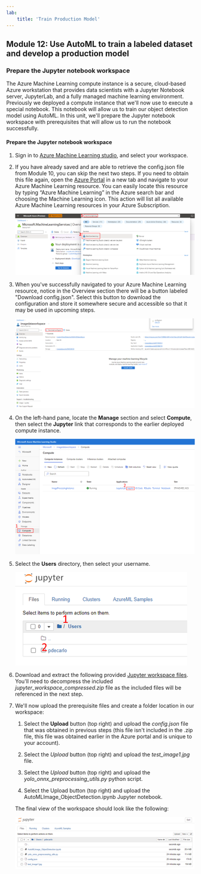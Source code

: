 ```yaml
---
lab:
    title: 'Train Production Model'
---
```

## Module 12: Use AutoML to train a labeled dataset and develop a production model

### Prepare the Jupyter notebook workspace
The Azure Machine Learning compute instance is a secure, cloud-based Azure workstation that provides data scientists with a Jupyter Notebook server, JupyterLab, and a fully managed machine learning environment. Previously we deployed a compute instance that we'll now use to execute a special notebook. This notebook will allow us to train our object detection model using AutoML. In this unit, we'll prepare the Jupyter notebook workspace with prerequisites that will allow us to run the notebook successfully.

#### Prepare the Jupyter notebook workspace
1. Sign in to [Azure Machine Learning studio](https://ml.azure.com/), and select your workspace.

1. If you have already saved and are able to retrieve the config.json file from Module 10, you can skip the next two steps. If you need to obtain this file again, open the [Azure Portal](https://portal.azure.com/) in a new tab and navigate to your Azure Machine Learning resource. You can easily locate this resource by typing “Azure Machine Learning” in the Azure search bar and choosing the Machine Learning icon. This action will list all available Azure Machine Learning resources in your Azure Subscription.

    ![Find Resource](../images/12/2-find-resource.png)

1. When you've successfully navigated to your Azure Machine Learning resource, notice in the Overview section there will be a button labeled "Download config.json". Select this button to download the configuration and store it somewhere secure and accessible so that it may be used in upcoming steps.

    ![Download Config](../images/12/2-download-config.png)

1. On the left-hand pane, locate the **Manage** section and select **Compute**, then select the **Jupyter** link that corresponds to the earlier deployed compute instance.

    ![Open Jupyter Instance](../images/12/2-open-jupyter-instance.png)

1. Select the **Users** directory, then select your username.

    ![Select User Directory](../images/12/2-select-user-directory.png)

1. Download and extract the following provided [Jupyter workspace files](https://github.com/microsoft/Develop-Custom-Object-Detection-Models-with-NVIDIA-and-Azure-ML-Studio/raw/main/jupyter_workspace_compressed.zip). You'll need to decompress the included *jupyter_workspace_compressed.zip* file as the included files will be referenced in the next step.

1. We'll now upload the prerequisite files and create a folder location in our workspace:

    1. Select the **Upload** button (top right) and upload the *config.json* file that was obtained in previous steps (this file isn't included in the .zip file, this file was obtained earlier in the Azure portal and is unique to your account).

    1. Select the *Upload* button (top right) and upload the *test_image1.jpg* file.

    1. Select the *Upload* button (top right) and upload the *yolo_onnx_preprocessing_utils.py* python script.

    1. Select the Upload button (top right) and upload the AutoMLImage_ObjectDetection.ipynb Jupyter notebook.

    The final view of the workspace should look like the following:

    ![Jupyter Workspace](../images/12/2-jupyter-workspace.png)
